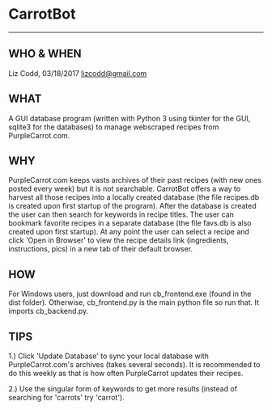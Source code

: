# CarrotBot
-----------

WHO & WHEN
----------

Liz Codd, 03/18/2017
lizcodd@gmail.com

WHAT
----

A GUI database program (written with Python 3 using tkinter for the GUI, sqlite3 for the databases) to manage
webscraped recipes from PurpleCarrot.com.

WHY
---

PurpleCarrot.com keeps vasts archives of their past recipes (with new ones posted every week) but it is not searchable.
CarrotBot offers a way to harvest all those recipes into a locally created database (the file recipes.db is created upon
first startup of the program). After the database is created the user can then search for keywords in recipe titles.
The user can bookmark favorite recipes in a separate database (the file favs.db is also created upon first startup).
At any point the user can select a recipe and click 'Open in Browser' to view the recipe details link (ingredients, instructions, pics)
in a new tab of their default browser.

HOW
---
For Windows users, just download and run cb_frontend.exe (found in the dist folder).
Otherwise, cb_frontend.py is the main python file so run that. It imports cb_backend.py.

TIPS
---

1.) Click 'Update Database' to sync your local database with PurpleCarrot.com's archives (takes several seconds).
It is recommended to do this weekly as that is how often PurpleCarrot updates their recipes.

2.) Use the singular form of keywords to get more results (instead of searching for 'carrots' try 'carrot').

